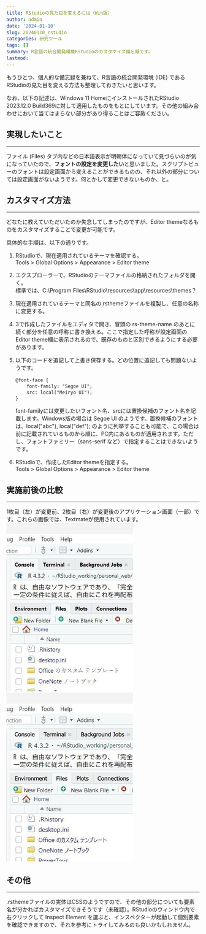 ```yaml
---
title: RStudioの見た目を変えるには（Win版）
author: admin
date: '2024-01-10'
slug: 20240110_rstudio
categories: 研究ツール
tags: []
summary: R言語の統合開発環境RStudioのカスタマイズ備忘録です。
lastmod: 
---
```


もうひとつ、個人的な備忘録を兼ねて、R言語の統合開発環境 (IDE) であるRStudioの見た目を変える方法も整理しておきたいと思います。

なお、以下の記述は、Windows 11 HomeにインストールされたRStudio 2023.12.0 Build369に対して適用したものをもとにしています。その他の組み合わせにおいて当てはまらない部分があり得ることはご容赦ください。

## 実現したいこと
<hr>

ファイル (Files) タブ内などの日本語表示が明朝体になっていて見づらいのが気になっていたので、<b>フォントの設定を変更したい</b>と思いました。スクリプトビューのフォントは設定画面から変えることができるものの、それ以外の部分については設定画面がないようです。何とかして変更できないものか、と。

## カスタマイズ方法
<hr>

どなたに教えていただいたのか失念してしまったのですが、Editor themeなるものをカスタマイズすることで変更が可能です。

具体的な手順は、以下の通りです。
1. RStudioで、現在適用されているテーマを確認する。\
Tools > Global Options > Appearance > Editor theme
2. エクスプローラーで、RStudioのテーマファイルの格納されたフォルダを開く。\
標準では、C:\Program Files\RStudio\resources\app\resources\themes？
3. 現在適用されているテーマと同名の.rsthemeファイルを複製し、任意の名称に変更する。
4. 3で作成したファイルをエディタで開き、冒頭の rs-theme-name のあとに続く部分を任意の呼称に書き換える。ここで指定した呼称が設定画面のEditor theme欄に表示されるので、既存のものと区別できるようにする必要があります。
5. 以下のコードを追記して上書き保存する。どの位置に追記しても問題ないようです。
    ```
    @font-face {
        font-family: "Segoe UI";
        src: local("Meiryo UI");
    }
    ```
    
    font-familyには変更したいフォント名、srcには置換候補のフォント名を記載します。Windows版の場合は Segoe UI のようです。置換候補のフォントは、local("abc"), local("def"); のように列挙することも可能で、この場合は前に記載されているものから順に、PC内にあるものが適用されます。ただし、フォントファミリー（sans-serif など）で指定することはできないようです。
    
6. RStudioで、作成したEditor themeを指定する。\
Tools > Global Options > Appearance > Editor theme
## 実施前後の比較
<hr>
1枚目（左）が変更前、2枚目（右）が変更後のアプリケーション画面（一部）です。これらの画像では、Textmateが使用されています。

<div class="picflex">
    <img src="images/before.jpg" alt="変更前" class="flexpict">
    <img src="images/after.jpg" alt="変更後" class="flexpict">
</div>

## その他
<hr>

.rsthemeファイルの実体はCSSのようですので、その他の部分についても要素名が分かればカスタマイズできそうです（未確認）。RStudioのウィンドウ内で右クリックして Inspect Element を選ぶと、インスペクターが起動して個別要素を確認できますので、それを参考にトライしてみるのも良いかもしれません。
